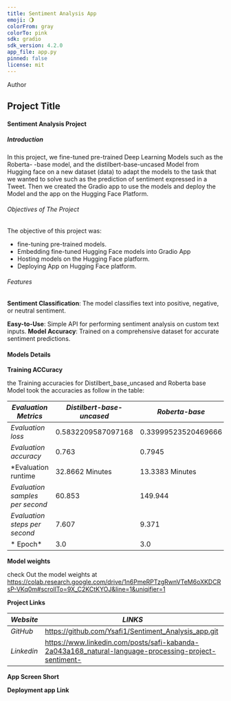 ```yaml
---
title: Sentiment Analysis App
emoji: 🌖
colorFrom: gray
colorTo: pink
sdk: gradio
sdk_version: 4.2.0
app_file: app.py
pinned: false
license: mit
---
```


Author 
## Project Title
####  Sentiment Analysis Project

##### *Introduction*
 
In this project, we fine-tuned pre-trained Deep Learning Models such as the Roberta- -base model, and the distilbert-base-uncased Model from Hugging face on a new dataset (data) to adapt the models to the task that we wanted to solve such as the prediction of sentiment expressed in a Tweet. Then we created the Gradio app to use the models and deploy the Model and the app on the Hugging Face Platform.

###### *Objectives of The Project*

The objective of this project was:
- fine-tuning pre-trained models.
- Embedding fine-tuned Hugging Face models into Gradio App
- Hosting models on the Hugging Face platform.
- Deploying App on Hugging Face platform.

###### Features
**Sentiment Classification**: The model classifies text into positive, negative, or neutral sentiment.

**Easy-to-Use**: Simple API for performing sentiment analysis on custom text inputs.
**Model Accuracy**: Trained on a comprehensive dataset for accurate sentiment predictions.

#### Models Details

**Training ACCuracy**

the Training accuracies for Distilbert_base_uncased and Roberta base Model took the accuracies as follow in the table:

| *Evaluation Metrics* |*Distilbert-base-uncased*| *Roberta-base*|
|----------------------|-------------------------|---------------|
| *Evaluation loss* | 0.5832209587097168 | 0.33999523520469666 |
| *Evaluation accuracy* | 0.763 | 0.7945 |
| *Evaluation runtime| 32.8662 Minutes | 13.3383 Minutes |
| *Evaluation samples per second* | 60.853 | 149.944 |
| *Evaluation steps per second* | 7.607 | 9.371 | 
| * Epoch* | 3.0 |3.0 |

**Model weights**

check Out the model weights at https://colab.research.google.com/drive/1n6PmeRPTzgRwnVTeM6oXKDCRsP-VKq0m#scrollTo=9X_C2KCtKYOJ&line=1&uniqifier=1

**Project Links**

| *Website*| *LINKS* |
| --------- | -----------|
| *GitHub* |https://github.com/Ysafi1/Sentiment_Analysis_app.git|
| *Linkedin* |https://www.linkedin.com/posts/safi-kabanda-2a043a168_natural-language-processing-project-sentiment-|


**App Screen Short**




**Deployment app Link**








